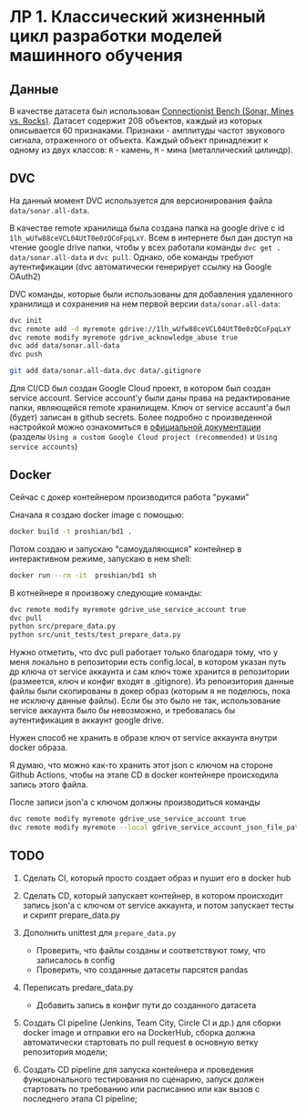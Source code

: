# ЛР 1. Классический жизненный цикл разработки моделей машинного обучения

## Данные

В качестве датасета был использован [Connectionist Bench (Sonar, Mines vs. Rocks)](https://archive.ics.uci.edu/dataset/151/connectionist+bench+sonar+mines+vs+rocks). Датасет содержит 208 объектов, каждый из которых описывается 60 признаками. Признаки - амплитуды частот звукового сигнала, отраженного от объекта. Каждый объект принадлежит к одному из двух классов: `R` - камень, `M` - мина (металлический цилиндр).

<!-- ## Модель и ее обучение -->

## DVC

На данный момент DVC используется для версионирования файла `data/sonar.all-data`.

В качестве remote хранилища была создана папка на google drive с id `1lh_wUfw88ceVCL04UtT0e0zQCoFpqLxY`. Всем в интернете был дан доступ на чтение google drive папки, чтобы у всех работали команды `dvc get . data/sonar.all-data` и `dvc pull`. Однако, обе команды требуют аутентификации (dvc автоматически генерирует ссылку на Google OAuth2)

DVC команды, которые были использованы для добавления удаленного хранилища и сохранения на нем первой версии `data/sonar.all-data`:

```bash
dvc init
dvc remote add -d myremote gdrive://1lh_wUfw88ceVCL04UtT0e0zQCoFpqLxY
dvc remote modify myremote gdrive_acknowledge_abuse true
dvc add data/sonar.all-data
dvc push

git add data/sonar.all-data.dvc data/.gitignore
```

Для CI/CD был создан Google Cloud проект, в котором был создан service account. Service account'у были даны права на редактирование папки, являющейся remote хранилищем. Ключ от service accaunt'а был (будет) записан в github secrets. Более подробно с произведенной настройкой можно ознакомиться в [официальной документации](https://dvc.org/doc/user-guide/data-management/remote-storage/google-drive) (разделы `Using a custom Google Cloud project (recommended)` и `Using service accounts`)
 
## Docker
Сейчас с докер контейнером производится работа "руками"

Сначала я создаю docker image с помощью:

```bash
docker build -t proshian/bd1 .
```

Потом создаю и запускаю "самоудаляющися" контейнер в интерактивном режиме, запускаю в нем shell:

```bash
docker run --rm -it  proshian/bd1 sh
```

В котнейнере я произвожу следующие команды:
```bash
dvc remote modify myremote gdrive_use_service_account true
dvc pull
python src/prepare_data.py
python src/unit_tests/test_prepare_data.py
```

Нужно отметить, что dvc pull работает только благодаря тому, что у меня локально в репозитории есть config.local, в котором указан путь др ключа от service аккаунта и сам ключ тоже хранится в репозитории (размеется, ключ и конфиг входят в .gitignore). Из репоизитория данные файлы были скопированы в докер образ (которым я не поделюсь, пока не исключу данные файлы). Если бы это было не так, использование service аккаунта было бы невозможно, и требовалась бы аутентификация в аккаунт google drive.

Нужен способ не хранить в образе ключ от service аккаунта внутри docker образа.

Я думаю, что можно как-то хранить этот json с ключом на стороне Github Actions, чтобы на этапе CD в docker контейнере происходила запись этого файла.

После записи json'а с ключом должны производиться команды
```bash
dvc remote modify myremote gdrive_use_service_account true
dvc remote modify myremote --local gdrive_service_account_json_file_path path/to/file.json
```

## TODO

1. Сделать CI, который просто создает образ и пушит его в docker hub
2. Сделать CD, который запускает контейнер, в котором происходит запись json'а с ключом от service аккаунта, и потом запускает тесты и скрипт prepare_data.py

1. Дополнить unittest для `prepare_data.py`
    * Проверить, что файлы созданы и соответствуют тому, что записалось в config
    * Проверить, что созданные датасеты парсятся pandas
2. Переписать predare_data.py
    * Добавить запись в конфиг пути до созданного датасета
3. Создать CI pipeline (Jenkins, Team City, Circle CI и др.) для сборки docker image и отправки его на DockerHub, сборка должна автоматически  стартовать по pull request в основную ветку репозитория модели;
4. Создать CD pipeline для запуска контейнера и проведения функционального тестирования по сценарию, запуск должен стартовать  по требованию или расписанию или как вызов с последнего этапа CI pipeline;